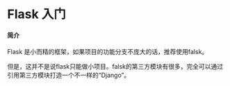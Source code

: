 #       Flask 入门

#### 简介
Flask 是小而精的框架，如果项目的功能分支不庞大的话，推荐使用falsk。

但是，这并不是说flask只能做小项目。falsk的第三方模块有很多，完全可以通过引用第三方模块打造一个不一样的“Django”。



